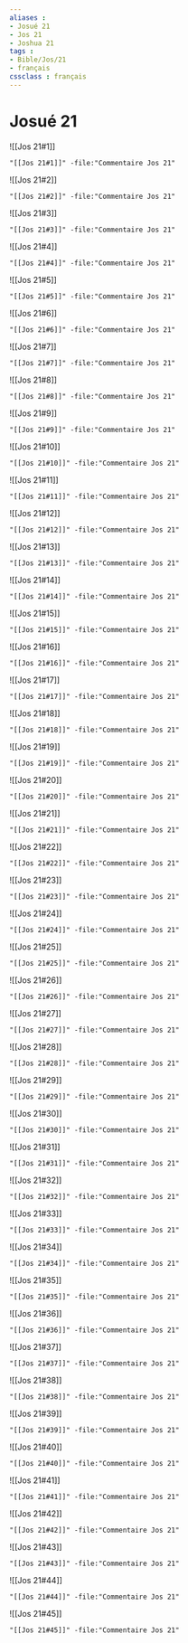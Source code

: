 ```yaml
---
aliases : 
- Josué 21
- Jos 21
- Joshua 21
tags : 
- Bible/Jos/21
- français
cssclass : français
---
```


# Josué 21

![[Jos 21#1]]

```query
"[[Jos 21#1]]" -file:"Commentaire Jos 21"
```

![[Jos 21#2]]

```query
"[[Jos 21#2]]" -file:"Commentaire Jos 21"
```

![[Jos 21#3]]

```query
"[[Jos 21#3]]" -file:"Commentaire Jos 21"
```

![[Jos 21#4]]

```query
"[[Jos 21#4]]" -file:"Commentaire Jos 21"
```

![[Jos 21#5]]

```query
"[[Jos 21#5]]" -file:"Commentaire Jos 21"
```

![[Jos 21#6]]

```query
"[[Jos 21#6]]" -file:"Commentaire Jos 21"
```

![[Jos 21#7]]

```query
"[[Jos 21#7]]" -file:"Commentaire Jos 21"
```

![[Jos 21#8]]

```query
"[[Jos 21#8]]" -file:"Commentaire Jos 21"
```

![[Jos 21#9]]

```query
"[[Jos 21#9]]" -file:"Commentaire Jos 21"
```

![[Jos 21#10]]

```query
"[[Jos 21#10]]" -file:"Commentaire Jos 21"
```

![[Jos 21#11]]

```query
"[[Jos 21#11]]" -file:"Commentaire Jos 21"
```

![[Jos 21#12]]

```query
"[[Jos 21#12]]" -file:"Commentaire Jos 21"
```

![[Jos 21#13]]

```query
"[[Jos 21#13]]" -file:"Commentaire Jos 21"
```

![[Jos 21#14]]

```query
"[[Jos 21#14]]" -file:"Commentaire Jos 21"
```

![[Jos 21#15]]

```query
"[[Jos 21#15]]" -file:"Commentaire Jos 21"
```

![[Jos 21#16]]

```query
"[[Jos 21#16]]" -file:"Commentaire Jos 21"
```

![[Jos 21#17]]

```query
"[[Jos 21#17]]" -file:"Commentaire Jos 21"
```

![[Jos 21#18]]

```query
"[[Jos 21#18]]" -file:"Commentaire Jos 21"
```

![[Jos 21#19]]

```query
"[[Jos 21#19]]" -file:"Commentaire Jos 21"
```

![[Jos 21#20]]

```query
"[[Jos 21#20]]" -file:"Commentaire Jos 21"
```

![[Jos 21#21]]

```query
"[[Jos 21#21]]" -file:"Commentaire Jos 21"
```

![[Jos 21#22]]

```query
"[[Jos 21#22]]" -file:"Commentaire Jos 21"
```

![[Jos 21#23]]

```query
"[[Jos 21#23]]" -file:"Commentaire Jos 21"
```

![[Jos 21#24]]

```query
"[[Jos 21#24]]" -file:"Commentaire Jos 21"
```

![[Jos 21#25]]

```query
"[[Jos 21#25]]" -file:"Commentaire Jos 21"
```

![[Jos 21#26]]

```query
"[[Jos 21#26]]" -file:"Commentaire Jos 21"
```

![[Jos 21#27]]

```query
"[[Jos 21#27]]" -file:"Commentaire Jos 21"
```

![[Jos 21#28]]

```query
"[[Jos 21#28]]" -file:"Commentaire Jos 21"
```

![[Jos 21#29]]

```query
"[[Jos 21#29]]" -file:"Commentaire Jos 21"
```

![[Jos 21#30]]

```query
"[[Jos 21#30]]" -file:"Commentaire Jos 21"
```

![[Jos 21#31]]

```query
"[[Jos 21#31]]" -file:"Commentaire Jos 21"
```

![[Jos 21#32]]

```query
"[[Jos 21#32]]" -file:"Commentaire Jos 21"
```

![[Jos 21#33]]

```query
"[[Jos 21#33]]" -file:"Commentaire Jos 21"
```

![[Jos 21#34]]

```query
"[[Jos 21#34]]" -file:"Commentaire Jos 21"
```

![[Jos 21#35]]

```query
"[[Jos 21#35]]" -file:"Commentaire Jos 21"
```

![[Jos 21#36]]

```query
"[[Jos 21#36]]" -file:"Commentaire Jos 21"
```

![[Jos 21#37]]

```query
"[[Jos 21#37]]" -file:"Commentaire Jos 21"
```

![[Jos 21#38]]

```query
"[[Jos 21#38]]" -file:"Commentaire Jos 21"
```

![[Jos 21#39]]

```query
"[[Jos 21#39]]" -file:"Commentaire Jos 21"
```

![[Jos 21#40]]

```query
"[[Jos 21#40]]" -file:"Commentaire Jos 21"
```

![[Jos 21#41]]

```query
"[[Jos 21#41]]" -file:"Commentaire Jos 21"
```

![[Jos 21#42]]

```query
"[[Jos 21#42]]" -file:"Commentaire Jos 21"
```

![[Jos 21#43]]

```query
"[[Jos 21#43]]" -file:"Commentaire Jos 21"
```

![[Jos 21#44]]

```query
"[[Jos 21#44]]" -file:"Commentaire Jos 21"
```

![[Jos 21#45]]

```query
"[[Jos 21#45]]" -file:"Commentaire Jos 21"
```

